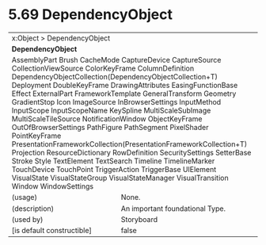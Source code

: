 <html dir="LTR" xmlns:mshelp="http://msdn.microsoft.com/mshelp" xmlns:ddue="http://ddue.schemas.microsoft.com/authoring/2003/5" xmlns:xlink="http://www.w3.org/1999/xlink" xmlns:tool="http://www.microsoft.com/tooltip">

<body>
 <input type="hidden" id="userDataCache" class="userDataStyle">
 <input type="hidden" id="hiddenScrollOffset">
 <img id="dropDownImage" style="display:none; height:0; width:0;" src="../local/drpdown.gif">
 <img id="dropDownHoverImage" style="display:none; height:0; width:0;" src="../local/drpdown_orange.gif">
 <img id="collapseImage" style="display:none; height:0; width:0;" src="../local/collapse.gif">
 <img id="expandImage" style="display:none; height:0; width:0;" src="../local/exp.gif">
 <img id="collapseAllImage" style="display:none; height:0; width:0;" src="../local/collall.gif">
 <img id="expandAllImage" style="display:none; height:0; width:0;" src="../local/expall.gif">
 <img id="copyImage" style="display:none; height:0; width:0;" src="../local/copycode.gif">
 <img id="copyHoverImage" style="display:none; height:0; width:0;" src="../local/copycodeHighlight.gif">
 <div id="header"><h1 class="heading">5.69 DependencyObject</h1></div>

 <div id="mainSection">
 <div id="mainBody">
 <div id="allHistory" class="saveHistory" onsave="saveAll()" onload="loadAll()"></div>
 <p xmlns:wsd="http://wsdev.schemas.microsoft.com/authoring/2008/2" xmlns:msxsl="urn:schemas-microsoft-com:xslt" xmlns:script="urn:script" xmlns:build="urn:build">
 </p>
 <div id="sectionSection0" class="section" name="collapseableSection">
 <content xmlns="http://ddue.schemas.microsoft.com/authoring/2003/5" xmlns:wsd="http://wsdev.schemas.microsoft.com/authoring/2008/2" xmlns:msxsl="urn:schemas-microsoft-com:xslt" xmlns:script="urn:script" xmlns:build="urn:build">
 </content>
 </div>
 <div id="sectionSection1" class="section" name="collapseableSection">
 <content xmlns="http://ddue.schemas.microsoft.com/authoring/2003/5" xmlns:wsd="http://wsdev.schemas.microsoft.com/authoring/2008/2" xmlns:msxsl="urn:schemas-microsoft-com:xslt" xmlns:script="urn:script" xmlns:build="urn:build">
 <table class="ProtocolAuthoredTable" xmlns="">
 <tr><td colspan="2">
<mshelp:link keywords="55aacd72-e114-4aa1-b774-3f7ded5e1f7d" tabindex="0">x:Object</mshelp:link> &gt; <mshelp:link keywords="c4d521a5-4c74-448c-997c-0e9e9c99e9b7" tabindex="0">DependencyObject</mshelp:link> </td>
 </tr>
 <tr><td colspan="2">
 <b>DependencyObject</b> </td>
 </tr>
 <tr><td colspan="2">
<mshelp:link keywords="deb0c9e7-ae3a-4239-aa83-1c9c991f5258" tabindex="0">AssemblyPart</mshelp:link> <mshelp:link keywords="a920b39e-6354-4ed3-b532-af46989027e1" tabindex="0">Brush</mshelp:link> <mshelp:link keywords="d4054269-b4d5-4dbe-82b3-df5de70d91be" tabindex="0">CacheMode</mshelp:link> <mshelp:link keywords="c6cb0469-2aac-4ee6-bac8-ebb380ca1417" tabindex="0">CaptureDevice</mshelp:link> <mshelp:link keywords="2503aa9d-8ab6-4fb3-bc19-b9eb043517a6" tabindex="0">CaptureSource</mshelp:link> <mshelp:link keywords="95c4fa9d-2690-4c39-9f49-0acd57c61d6c" tabindex="0">CollectionViewSource</mshelp:link> <mshelp:link keywords="3a4c483d-f84c-495c-9a60-d32e8bb30991" tabindex="0">ColorKeyFrame</mshelp:link> <mshelp:link keywords="6863d376-6c19-466a-9b3b-f67a80bda59f" tabindex="0">ColumnDefinition</mshelp:link> <mshelp:link keywords="dec1360a-a93e-4acb-8a3c-a158370ccbf5" tabindex="0">DependencyObjectCollection</mshelp:link>(<mshelp:link keywords="b1b7092f-61be-46b8-8c70-cfece96c7544" tabindex="0">DependencyObjectCollection+T</mshelp:link>) <mshelp:link keywords="03276fbe-d8c2-4e62-8911-fd971cfda5ac" tabindex="0">Deployment</mshelp:link> <mshelp:link keywords="6c0e20cb-1ffa-462f-b68f-c5cb797f526e" tabindex="0">DoubleKeyFrame</mshelp:link> <mshelp:link keywords="9f283277-b524-413d-9b9e-aa3b47a94a47" tabindex="0">DrawingAttributes</mshelp:link> <mshelp:link keywords="39151097-468a-4e1f-8f1e-6de515b9719c" tabindex="0">EasingFunctionBase</mshelp:link> <mshelp:link keywords="e5b35996-e57f-40da-8320-92103c01fadd" tabindex="0">Effect</mshelp:link> <mshelp:link keywords="8e02de7c-5bb3-4f15-ab4d-dcf0a0b62e5f" tabindex="0">ExternalPart</mshelp:link> <mshelp:link keywords="d352ca27-354b-45b4-b0f8-bd1881652ca2" tabindex="0">FrameworkTemplate</mshelp:link> <mshelp:link keywords="59dee9ea-368a-47fa-b377-4c75e151e7ee" tabindex="0">GeneralTransform</mshelp:link> <mshelp:link keywords="11d9a651-d2d7-4f12-909d-9afde01c7960" tabindex="0">Geometry</mshelp:link> <mshelp:link keywords="13ed77aa-f84e-4a10-a267-ed05344b0d5d" tabindex="0">GradientStop</mshelp:link> <mshelp:link keywords="50c40f39-33e5-491d-9397-78d9122044a0" tabindex="0">Icon</mshelp:link> <mshelp:link keywords="fe3b940b-1c64-4dce-a7ea-97e072d058fe" tabindex="0">ImageSource</mshelp:link> <mshelp:link keywords="cc48ff85-9dcd-4108-a946-88cd6dec5534" tabindex="0">InBrowserSettings</mshelp:link> <mshelp:link keywords="d589491d-9a19-4422-8349-c6481284d43c" tabindex="0">InputMethod</mshelp:link> <mshelp:link keywords="7e6a23e7-fb09-457c-b1c6-8152aea5af20" tabindex="0">InputScope</mshelp:link> <mshelp:link keywords="d0d43a5f-0ddb-420f-9072-ba90f239cd8c" tabindex="0">InputScopeName</mshelp:link> <mshelp:link keywords="d3dbc162-4951-4264-a936-bbd982ef6f84" tabindex="0">KeySpline</mshelp:link> <mshelp:link keywords="d3a7eb22-7268-4abc-b6d8-c1bfd496f0d8" tabindex="0">MultiScaleSubImage</mshelp:link> <mshelp:link keywords="bc89715c-132f-42c3-9fc0-afef7e9251fc" tabindex="0">MultiScaleTileSource</mshelp:link> <mshelp:link keywords="fc6259a4-34e9-467b-a0cb-299ca44c1ef5" tabindex="0">NotificationWindow</mshelp:link> <mshelp:link keywords="599cb902-b083-435b-8cfb-1848f6516ee6" tabindex="0">ObjectKeyFrame</mshelp:link> <mshelp:link keywords="c2c42dca-1081-4213-8ea5-48574697d8ad" tabindex="0">OutOfBrowserSettings</mshelp:link> <mshelp:link keywords="0bc2301c-e903-44fc-ba0d-d062519b904c" tabindex="0">PathFigure</mshelp:link> <mshelp:link keywords="9cbce285-fe5f-485d-bb2a-5a0d5bc1a91f" tabindex="0">PathSegment</mshelp:link> <mshelp:link keywords="ce116c6b-2414-42f7-9049-a3bc8bcde637" tabindex="0">PixelShader</mshelp:link> <mshelp:link keywords="f3c367b9-8cd6-4d65-89f8-419359fce529" tabindex="0">PointKeyFrame</mshelp:link> <mshelp:link keywords="8b81162c-b0c6-4f44-9921-1c3de4b0f770" tabindex="0">PresentationFrameworkCollection</mshelp:link>(<mshelp:link keywords="81140c1c-78af-42ef-a8a7-2897f7867ccf" tabindex="0">PresentationFrameworkCollection+T</mshelp:link>) <mshelp:link keywords="db32514f-39c0-40a4-b19c-b891f45a7a39" tabindex="0">Projection</mshelp:link> <mshelp:link keywords="8badf148-6ee3-49a4-9d47-4a8254e000b7" tabindex="0">ResourceDictionary</mshelp:link> <mshelp:link keywords="aa9a2312-9a66-44e8-970a-69b7e2311c44" tabindex="0">RowDefinition</mshelp:link> <mshelp:link keywords="b473353f-af83-4962-a4e6-d2af2e88db6b" tabindex="0">SecuritySettings</mshelp:link> <mshelp:link keywords="f66a8544-8590-4c24-b9d1-2f47f1004065" tabindex="0">SetterBase</mshelp:link> <mshelp:link keywords="df4090c9-e524-4d9b-8b24-7e69ceae1dca" tabindex="0">Stroke</mshelp:link> <mshelp:link keywords="3184be4a-9a69-4ada-8b08-5be2ae34178d" tabindex="0">Style</mshelp:link> <mshelp:link keywords="2ad13366-e4bd-4c09-a6ef-7e21a346dcc2" tabindex="0">TextElement</mshelp:link> <mshelp:link keywords="bdc2f887-f6cc-4cf0-9ef6-1a554b906c66" tabindex="0">TextSearch</mshelp:link> <mshelp:link keywords="f1ecf4e2-96e2-477f-935b-fc78e22b2454" tabindex="0">Timeline</mshelp:link> <mshelp:link keywords="a8c3a760-e0ba-430a-b410-a39f1bcb14ac" tabindex="0">TimelineMarker</mshelp:link> <mshelp:link keywords="eca023df-088c-49fa-af4a-89436cb7b130" tabindex="0">TouchDevice</mshelp:link> <mshelp:link keywords="fe416c1e-23f0-47b4-8b3c-a8d7293da105" tabindex="0">TouchPoint</mshelp:link> <mshelp:link keywords="39c9a2fb-bfe2-4445-b0ee-53e5f61f1e80" tabindex="0">TriggerAction</mshelp:link> <mshelp:link keywords="bfdc6293-7965-4b55-a743-dc4ab8fc1546" tabindex="0">TriggerBase</mshelp:link> <mshelp:link keywords="053e800a-9c26-4d47-8d3f-4262d9420ea6" tabindex="0">UIElement</mshelp:link> <mshelp:link keywords="6ecdf2b5-b2e2-43f5-9d96-f1d515f6c5de" tabindex="0">VisualState</mshelp:link> <mshelp:link keywords="9e24bdf0-4236-4651-9778-14ea2b613a69" tabindex="0">VisualStateGroup</mshelp:link> <mshelp:link keywords="11c07b06-d2a7-463e-91db-99b1d73d23ab" tabindex="0">VisualStateManager</mshelp:link> <mshelp:link keywords="0cd131c0-1978-482d-976e-bcc4edde2bba" tabindex="0">VisualTransition</mshelp:link> <mshelp:link keywords="1a057ea6-a0b0-430f-ac41-2c4a40ca00fd" tabindex="0">Window</mshelp:link> <mshelp:link keywords="59de5e19-d105-49f4-a812-c6b6e9bea8a2" tabindex="0">WindowSettings</mshelp:link> </td>
 </tr>
 <tr><td><div class="indent0">(usage)</div></td>
 <td>None.</td>
 </tr>
 <tr><td><div class="indent0">(description)</div></td>
 <td>An important foundational Type.</td>
 </tr>
 <tr><td><div class="indent0">(used by)</div></td>
 <td><mshelp:link keywords="4c544160-1068-49e9-baef-d706387f23a0" tabindex="0">Storyboard</mshelp:link></td>
 </tr>
 <tr><td><div class="indent0">[is default constructible]</div></td>
 <td>false</td>
 </tr>
</table>
 </content>
 </div>
 <!--[if gte IE 5]>
 <tool:tip element="languageFilterToolTip" avoidmouse="false"/>
 <![endif]-->
 </div>
 <a name="feedback"></a><span></span>
 </div>
</body></html>
